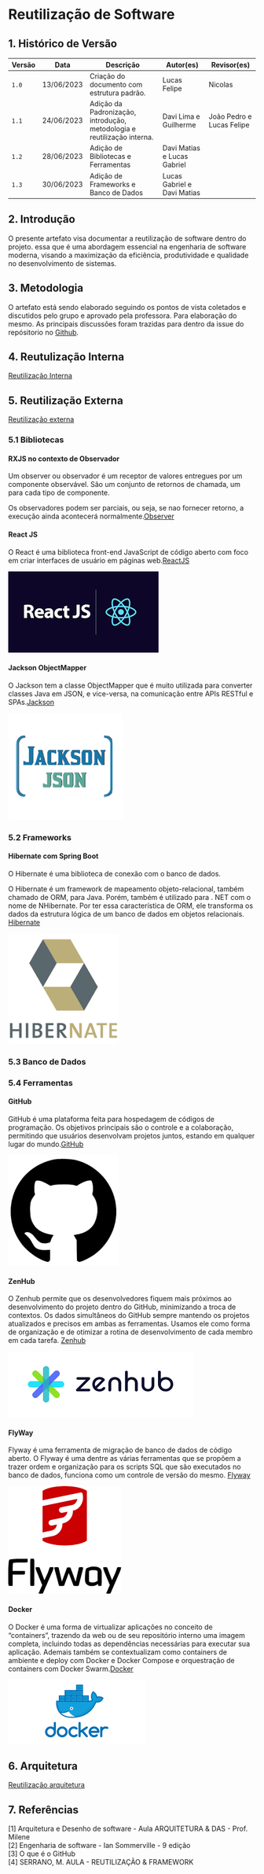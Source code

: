 # Reutilização de Software
<style>

body {counter-reset:section figuras;}

h2 {counter-reset:subsection;}

h2:before{
    counter-increment:section;
    content:counter(section) ". ";
}

h3:before{
    counter-increment:subsection;
    content:counter(section) "." counter(subsection) " ";
}

.legenda:before{
    counter-increment:figuras;
    content:"Figura " counter(section) ". ";
}

</style>

## Histórico de Versão

| Versão | Data       | Descrição                                                               | Autor(es)                   | Revisor(es)               |
| ------ | ---------- | ----------------------------------------------------------------------- | --------------------------- | ------------------------- |
| `1.0`  | 13/06/2023 | Criação do documento com estrutura padrão.                              | Lucas Felipe                | Nicolas                   |
| `1.1`  | 24/06/2023 | Adição da Padronização, introdução, metodologia e reutilização interna. | Davi Lima e Guilherme       | João Pedro e Lucas Felipe |
| `1.2`  | 28/06/2023 | Adição de Bibliotecas e Ferramentas                                     | Davi Matias e Lucas Gabriel |                           |
| `1.3`  | 30/06/2023 | Adição de Frameworks e Banco de Dados                                   | Lucas Gabriel e Davi Matias |                           |

## Introdução

O presente artefato visa documentar a reutilização de software dentro do projeto. essa que é uma abordagem essencial na engenharia de software moderna, visando a maximização da eficiência, produtividade e qualidade no desenvolvimento de sistemas.

## Metodologia

O artefato está sendo elaborado seguindo os pontos de vista coletados e discutidos pelo grupo e aprovado pela professora. Para elaboração do mesmo. As principais discussões foram trazidas para dentro da issue do repósitorio no [Github]("https://github.com/UnBArqDsw2023-1/2023.1_G5_ProjetoRiHappy/issues/16"). 

## Reutulização Interna

[Reutilização Interna](./interna.md ':include')

## Reutilização Externa

[Reutilização externa](./externa.md ':include')
### Bibliotecas

#### RXJS no contexto de Observador

Um observer ou observador é um receptor de valores entregues por um componente observável. São um conjunto de retornos de chamada, um para cada tipo de componente. 

Os observadores podem ser parciais, ou seja, se nao fornecer retorno, a execução ainda acontecerá normalmente.[Observer](https://rxjs.dev/guide/observer) 
 
#### React JS

O React é uma biblioteca front-end JavaScript de código aberto com foco em criar interfaces de usuário em páginas web.[ReactJS](https://react.dev/learn)

![](imagens/reactJS-image.png)

#### Jackson ObjectMapper
O Jackson tem a classe ObjectMapper que é muito utilizada para converter classes Java em JSON, e vice-versa, na comunicação entre APIs RESTful e SPAs.[Jackson](https://www.devmedia.com.br/introducao-ao-jackson-objectmapper/43174) 

![](imagens/jackson-json.png)

### Frameworks

#### Hibernate com Spring Boot

O Hibernate é uma biblioteca de conexão com o banco de dados. 

O Hibernate é um framework de mapeamento objeto-relacional, também chamado de ORM, para Java. Porém, também é utilizado para . NET com o nome de NHibernate. Por ter essa característica de ORM, ele transforma os dados da estrutura lógica de um banco de dados em objetos relacionais. [Hibernate](https://www.baeldung.com/spring-boot-hibernate)

![](imagens/hibernate-image.png)

### Banco de Dados

### Ferramentas

#### GitHub

GitHub é uma plataforma feita para hospedagem de códigos de programação. Os objetivos principais são o controle e a colaboração, permitindo que usuários desenvolvam projetos juntos, estando em qualquer lugar do mundo.[GitHub](https://github.com)

![](./imagens/git_imagem.png) 

#### ZenHub
O Zenhub permite que os desenvolvedores fiquem mais próximos ao desenvolvimento do projeto dentro do GitHub, minimizando a troca de contextos. Os dados simultâneos do GitHub sempre mantendo os projetos atualizados e precisos em ambas as ferramentas.
Usamos ele como forma de organização e de otimizar a rotina de desenvolvimento de cada membro em cada tarefa. [Zenhub](https://www.zenhub.com/)

![](imagens/zenhub-image.png)

#### FlyWay 

Flyway é uma ferramenta de migração de banco de dados de código aberto. 
O Flyway é uma dentre as várias ferramentas que se propõem a trazer ordem e organização para os scripts SQL que são executados no banco de dados, funciona como um controle de versão do mesmo. [Flyway](https://www.baeldung.com/database-migrations-with-flyway)

![](imagens/flyway-image.png)

#### Docker

O Docker é uma forma de virtualizar aplicações no conceito de “containers”, trazendo da web ou de seu repositório interno uma imagem completa, incluindo todas as dependências necessárias para executar sua aplicação.
Ademais também se contextualizam como containers de ambiente e deploy com Docker e Docker Compose e orquestração de containers com Docker Swarm.[Docker](https://docs.docker.com/)

![](imagens/docker-image.png)

## Arquitetura

[Reutilização arquitetura](./arquitetura.md ':include')
## Referências

[1] Arquitetura e Desenho de software - Aula ARQUITETURA & DAS  - Prof. Milene <br/>
[2] Engenharia de software - Ian Sommerville - 9 edição <br/>
[3] O que é o GitHub <br/> 
[4] SERRANO, M. AULA - REUTILIZAÇÃO & FRAMEWORK<br/>




